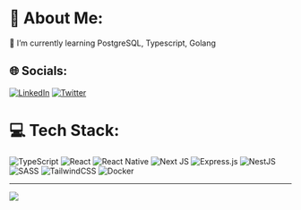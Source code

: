 # 💫 About Me:
🌱 I’m currently learning PostgreSQL, Typescript, Golang<br>


## 🌐 Socials:
[![LinkedIn](https://img.shields.io/badge/LinkedIn-%230077B5.svg?logo=linkedin&logoColor=white)](https://linkedin.com/in/kutaybekleriç) [![Twitter](https://img.shields.io/badge/Twitter-%231DA1F2.svg?logo=Twitter&logoColor=white)](https://twitter.com/kutaybekleric) 

# 💻 Tech Stack:
![TypeScript](https://img.shields.io/badge/typescript-%23007ACC.svg?style=for-the-badge&logo=typescript&logoColor=white) ![React](https://img.shields.io/badge/react-%2320232a.svg?style=for-the-badge&logo=react&logoColor=%2361DAFB) ![React Native](https://img.shields.io/badge/react_native-%2320232a.svg?style=for-the-badge&logo=react&logoColor=%2361DAFB)  ![Next JS](https://img.shields.io/badge/Next-black?style=for-the-badge&logo=next.js&logoColor=white) ![Express.js](https://img.shields.io/badge/express.js-%23404d59.svg?style=for-the-badge&logo=express&logoColor=%2361DAFB) ![NestJS](https://img.shields.io/badge/nestjs-%23E0234E.svg?style=for-the-badge&logo=nestjs&logoColor=white) ![SASS](https://img.shields.io/badge/SASS-hotpink.svg?style=for-the-badge&logo=SASS&logoColor=white) ![TailwindCSS](https://img.shields.io/badge/tailwindcss-%2338B2AC.svg?style=for-the-badge&logo=tailwind-css&logoColor=white) ![Docker](https://img.shields.io/badge/docker-%230db7ed.svg?style=for-the-badge&logo=docker&logoColor=white)


---
[![](https://visitcount.itsvg.in/api?id=kutaui&icon=8&color=1)](https://visitcount.itsvg.in)


